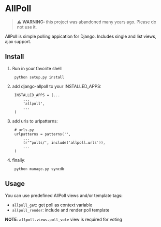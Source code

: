 
AllPoll
=======

> **:warning: WARNING:** this project was abandoned many years ago. Please do not use it.


AllPoll is simple polling appication for Django. Includes single and list views, ajax support.

Install
-------

1. Run in your favorite shell
    
        python setup.py install

2. add django-allpoll to your INSTALLED_APPS:

        INSTALLED_APPS = (...
            ...
            'allpoll',
            ...
        )

3. add urls to urlpatterns:

        # urls.py
        urlpatterns = patterns('',
            ...
            (r'^polls/', include('allpoll.urls')),
            ...
        )

4. finally:

        python manage.py syncdb

Usage
-----

You can use predefined AllPoll views and/or template tags:

* `allpoll_get`: get poll as context variable
* `allpoll_render`: include and render poll template

**NOTE**: `allpoll.views.poll_vote` view is required for voting
